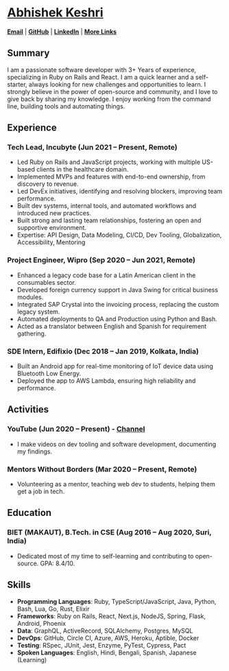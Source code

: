 # [Abhishek Keshri](https://2kabhishek.github.io)

[**Email**](mailto:iam2kabhishek@gmail.com) | [**GitHub**](https://github.com/2kabhishek) | [**LinkedIn**](https://www.linkedin.com/in/2kabhishek/) | [**More Links**](https://2kabhishek.github.io/links)

## Summary

I am a passionate software developer with 3+ Years of experience, specializing in Ruby on Rails and React.
I am a quick learner and a self-starter, always looking for new challenges and opportunities to learn.
I strongly believe in the power of open-source and community, and I love to give back by sharing my knowledge.
I enjoy working from the command line, building tools and automating things.

## Experience

### Tech Lead, Incubyte (Jun 2021 – Present, Remote)

- Led Ruby on Rails and JavaScript projects, working with multiple US-based clients in the healthcare domain.
- Implemented MVPs and features with end-to-end ownership, from discovery to revenue.
- Led DevEx initiatives, identifying and resolving blockers, improving team performance.
- Built dev systems, internal tools, and automated workflows and introduced new practices.
- Built strong and lasting team relationships, fostering an open and supportive environment.
- Expertise: API Design, Data Modeling, CI/CD, Dev Tooling, Globalization, Accessibility, Mentoring

### Project Engineer, Wipro (Sep 2020 – Jun 2021, Remote)

- Enhanced a legacy code base for a Latin American client in the consumables sector.
- Developed foreign currency support in Java Swing for critical business modules.
- Integrated SAP Crystal into the invoicing process, replacing the custom legacy system.
- Automated deployments to QA and Production using Python and Bash.
- Acted as a translator between English and Spanish for requirement gathering.

### SDE Intern, Edifixio (Dec 2018 – Jan 2019, Kolkata, India)

- Built an Android app for real-time monitoring of IoT device data using Bluetooth Low Energy.
- Deployed the app to AWS Lambda, ensuring high reliability and performance.

## Activities

### YouTube (Jun 2020 – Present) - [Channel](http://youtube.com/c/2kabhishek)

- I make videos on dev tooling and software development, documenting my findings.

### Mentors Without Borders (Mar 2020 – Present, Remote)

- Volunteering as a mentor, teaching web dev to students, helping them get a job in tech.

## Education

### BIET (MAKAUT), B.Tech. in CSE (Aug 2016 – Aug 2020, Suri, India)

- Dedicated most of my time to self-learning and contributing to open-source. GPA: 8.4/10.

## Skills

- **Programming Languages**: Ruby, TypeScript/JavaScript, Java, Python, Bash, Lua, Go, Rust, Elixir
- **Frameworks**: Ruby on Rails, React, Next.js, NodeJS, Spring, Flask, Android, Phoenix
- **Data**: GraphQL, ActiveRecord, SQLAlchemy, Postgres, MySQL
- **DevOps**: GitHub, Circle CI, Azure, AWS, Heroku, Aptible, Docker
- **Testing**: RSpec, JUnit, Jest, Enzyme, PyTest, Cypress, Pact
- **Spoken Languages**: English, Hindi, Bengali, Spanish, Japanese (Learning)
